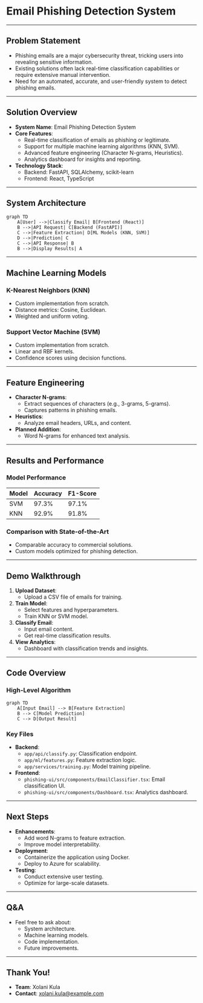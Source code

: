 # Email Phishing Detection System

---

## Problem Statement

- Phishing emails are a major cybersecurity threat, tricking users into revealing sensitive information.
- Existing solutions often lack real-time classification capabilities or require extensive manual intervention.
- Need for an automated, accurate, and user-friendly system to detect phishing emails.

---

## Solution Overview

- **System Name**: Email Phishing Detection System
- **Core Features**:
  - Real-time classification of emails as phishing or legitimate.
  - Support for multiple machine learning algorithms (KNN, SVM).
  - Advanced feature engineering (Character N-grams, Heuristics).
  - Analytics dashboard for insights and reporting.
- **Technology Stack**:
  - Backend: FastAPI, SQLAlchemy, scikit-learn
  - Frontend: React, TypeScript

---

## System Architecture

```mermaid
graph TD
    A[User] -->|Classify Email| B[Frontend (React)]
    B -->|API Request| C[Backend (FastAPI)]
    C -->|Feature Extraction| D[ML Models (KNN, SVM)]
    D -->|Prediction| C
    C -->|API Response| B
    B -->|Display Results| A
```

---

## Machine Learning Models

### K-Nearest Neighbors (KNN)
- Custom implementation from scratch.
- Distance metrics: Cosine, Euclidean.
- Weighted and uniform voting.

### Support Vector Machine (SVM)
- Custom implementation from scratch.
- Linear and RBF kernels.
- Confidence scores using decision functions.

---

## Feature Engineering

- **Character N-grams**:
  - Extract sequences of characters (e.g., 3-grams, 5-grams).
  - Captures patterns in phishing emails.
- **Heuristics**:
  - Analyze email headers, URLs, and content.
- **Planned Addition**:
  - Word N-grams for enhanced text analysis.

---

## Results and Performance

### Model Performance

| Model | Accuracy | F1-Score |
|-------|----------|----------|
| SVM   | 97.3%    | 97.1%    |
| KNN   | 92.9%    | 91.8%    |

### Comparison with State-of-the-Art

- Comparable accuracy to commercial solutions.
- Custom models optimized for phishing detection.

---

## Demo Walkthrough

1. **Upload Dataset**:
   - Upload a CSV file of emails for training.
2. **Train Model**:
   - Select features and hyperparameters.
   - Train KNN or SVM model.
3. **Classify Email**:
   - Input email content.
   - Get real-time classification results.
4. **View Analytics**:
   - Dashboard with classification trends and insights.

---

## Code Overview

### High-Level Algorithm

```mermaid
graph TD
    A[Input Email] --> B[Feature Extraction]
    B --> C[Model Prediction]
    C --> D[Output Result]
```

### Key Files

- **Backend**:
  - `app/api/classify.py`: Classification endpoint.
  - `app/ml/features.py`: Feature extraction logic.
  - `app/services/training.py`: Model training pipeline.
- **Frontend**:
  - `phishing-ui/src/components/EmailClassifier.tsx`: Email classification UI.
  - `phishing-ui/src/components/Dashboard.tsx`: Analytics dashboard.

---

## Next Steps

- **Enhancements**:
  - Add word N-grams to feature extraction.
  - Improve model interpretability.
- **Deployment**:
  - Containerize the application using Docker.
  - Deploy to Azure for scalability.
- **Testing**:
  - Conduct extensive user testing.
  - Optimize for large-scale datasets.

---

## Q&A

- Feel free to ask about:
  - System architecture.
  - Machine learning models.
  - Code implementation.
  - Future improvements.

---

## Thank You!

- **Team**: Xolani Kula
- **Contact**: xolani.kula@example.com